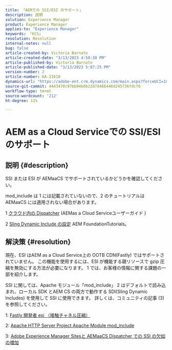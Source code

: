 ```yaml
---
title: 「AEMでの SSI/ESI のサポート」
description: 説明
solution: Experience Manager
product: Experience Manager
applies-to: "Experience Manager"
keywords: 「KCS」
resolution: Resolution
internal-notes: null
bug: false
article-created-by: Victoria Barnato
article-created-date: "3/13/2023 4:50:30 PM"
article-published-by: Victoria Barnato
article-published-date: "3/13/2023 5:07:25 PM"
version-number: 2
article-number: KA-21610
dynamics-url: "https://adobe-ent.crm.dynamics.com/main.aspx?forceUCI=1&pagetype=entityrecord&etn=knowledgearticle&id=12a61729-bfc1-ed11-83ff-6045bd006079"
source-git-commit: 4443470c97bb94b6b22d7d466446d245736fdcf6
workflow-type: tm+mt
source-wordcount: '212'
ht-degree: 11%

---
```


# AEM as a Cloud Serviceでの SSI/ESI のサポート

## 説明 {#description}


SSI または ESI が AEMaaCS でサポートされているかどうかを確認してください。

mod_include は 1 には記載されていないので、2 のチュートリアルは AEMaaCS には適用されない場合があります。

1 [クラウド内の Dispatcher](https://experienceleague.adobe.com/docs/experience-manager-cloud-service/content/implementing/content-delivery/disp-overview.html?lang=ja) (AEMas a Cloud Serviceユーザーガイド )

2 [Sling Dynamic Include の設定](https://experienceleague.adobe.com/docs/experience-manager-learn/foundation/development/set-up-sling-dynamic-include.html?lang=ja) AEM FoundationTutorials。




## 解決策 {#resolution}


現在、ESI はAEM as a Cloud Service上の OOTB CDN(Fastly) ではサポートされていません。 この機能を使用するには、ESI が機能する親リソースで gzip 圧縮を無効にする方法が必要になります。 1 では、お客様の情報に関する課題の一部を紹介します。

SSI に関しては、Apache モジュール「mod_include」 2 はデフォルトで読み込まれ、ローカル SDK とAEM CS の両方で動作する SDI(Sling Dynamic Includes) を使用して SSI に使用できます。 詳しくは、コミュニティの記事 (3) を参照してください。

1: [Fastly 開発者 esi （接触チャネル圧縮）](https://developer.fastly.com/reference/vcl/statements/esi/#esi-with-origin-compression)

2: [Apache HTTP Server Project Apache Module mod_include](https://httpd.apache.org/docs/2.4/mod/mod_include.html)

3: [Adobe Experience Manager Sitesと AEMaaCS Dispatcher での SSI の欠如の増加](https://experienceleaguecommunities.adobe.com/t5/adobe-experience-manager/lack-of-ssi-in-aemaacs-dispatcher/td-p/392044)
